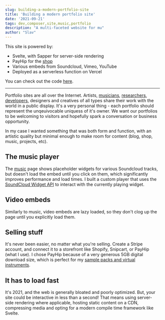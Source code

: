 ```yaml
---
slug: building-a-modern-portfolio-site
title: 'Building a modern portfolio site'
date: '2021-09-21'
tags: dev,composer,site,music,portfolio
description: "A multi-faceted website for mu"
author: "Slav"
---
```


This site is powered by:
- Svelte, with Sapper for server-side rendering
- PayHip for the [shop](/shop)
- Various embeds from Soundcloud, Vimeo, YouTube
- Deployed as a serverless function on Vercel

You can check out the code [here](https://github.com/basharovV/website).

---

Portfolio sites are all over the Internet. Artists, [musicians](https://olafurarnalds.com/), [researchers](https://andymatuschak.org/), [developers](https://peterthaleikis.com/), designers and creatives of all types share their work with the world in a public display. It's a very personal thing - each portfolio should represent the unqeuivocable uniquess of it's owner. We want our portfolios to be welcoming to visitors and hopefully spark a conversation or business opportunity. 


In my case I wanted something that was both form and function, with an artistic quality but minimal enough to make room for content (blog, shop, music, projects, etc). 



## The music player
The [music](/music) page shows placeholder widgets for various Soundcloud tracks, but doesn't load the embed until you click on them, which significantly improves performance and load times. I built a custom player that uses the [SoundCloud Widget API](https://developers.soundcloud.com/docs/api/html5-widget#methods) to interact with the currently playing widget. 

## Video embeds
Similarly to music, video embeds are lazy loaded, so they don't clog up the page until you explicitly load them. 

## Selling stuff
It's never been easier, no matter what you're selling. Create a Stripe account, and connect it to a storefront like Shopify, Snipcart, or PayHip (what I use). I chose PayHip because of a very generous 5GB digital download size, which is perfect for my [sample packs and virtual instruments](/shop). 


## It has to load fast
It's 2021, and the web is generally bloated and poorly optimized. But, your site could be interactive in less than a second! That means using server-side rendering where applicable, hosting static content on a CDN, compressing media and opting for a modern compile time framework like Svelte. 